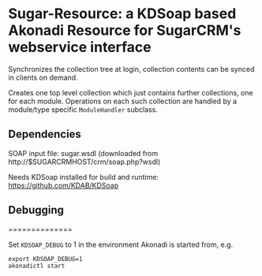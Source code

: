 # Sugar-Resource: a KDSoap based Akonadi Resource for SugarCRM's webservice interface

Synchronizes the collection tree at login, collection contents can be synced in clients
on demand.

Creates one top level collection which just contains further collections, one for each module.
Operations on each such collection are handled by a module/type specific `ModuleHandler` subclass.

## Dependencies

SOAP input file: sugar.wsdl (downloaded from http://$SUGARCRMHOST/crm/soap.php?wsdl)

Needs KDSoap installed for build and runtime:
  https://github.com/KDAB/KDSoap

## Debugging
==============

Set `KDSOAP_DEBUG` to 1 in the environment Akonadi is started from, e.g.

```
export KDSOAP_DEBUG=1
akonadictl start
```
